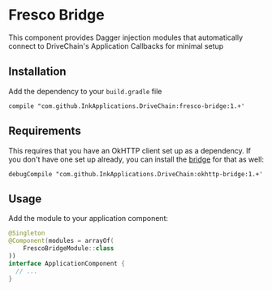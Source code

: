 Fresco Bridge
=============

This component provides Dagger injection modules that automatically
connect to DriveChain's Application Callbacks for minimal setup

Installation
------------

Add the dependency to your `build.gradle` file

    compile "com.github.InkApplications.DriveChain:fresco-bridge:1.+'

Requirements
------------

This requires that you have an OkHTTP client set up as a dependency.
If you don't have one set up already, you can install the [bridge] for that
as well:

    debugCompile "com.github.InkApplications.DriveChain:okhttp-bridge:1.+'

[bridge]: ../okhttp-bridge/README.md

Usage
-----

Add the module to your application component:

```kotlin
@Singleton
@Component(modules = arrayOf(
    FrescoBridgeModule::class
))
interface ApplicationComponent {
  // ...
}
```
